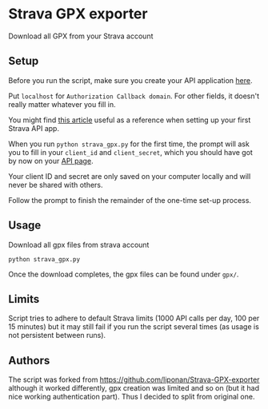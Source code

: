# Strava GPX exporter
Download all GPX from your Strava account

## Setup

Before you run the script, make sure you create your API application [here](https://www.strava.com/settings/api).

Put `localhost` for `Authorization Callback domain`. For other fields, it doesn't really matter whatever you fill in.

You might find [this article](https://towardsdatascience.com/using-the-strava-api-and-pandas-to-explore-your-activity-data-d94901d9bfde) useful as a reference when setting up your first Strava API app.

When you run `python strava_gpx.py` for the first time, the prompt will ask you to fill in your `client_id` and `client_secret`, which you should have got by now on your [API page](https://www.strava.com/settings/api).

Your client ID and secret are only saved on your computer locally and will never be shared with others.

Follow the prompt to finish the remainder of the one-time set-up process. 

## Usage

Download all gpx files from strava account

```
python strava_gpx.py
```

Once the download completes, the gpx files can be found under `gpx/`.

## Limits

Script tries to adhere to default Strava limits (1000 API calls per day, 100 per 15 minutes) but it may still fail if you run the script several times (as usage is not persistent between runs).

## Authors
The script was forked from https://github.com/liponan/Strava-GPX-exporter although it worked differently, gpx creation was limited and so on (but it had nice working authentication part). Thus I decided to split from original one.
